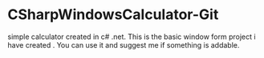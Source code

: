 # CSharpWindowsCalculator-Git
simple calculator created in c# .net.
This is the basic window form project i have created .
You can use it and suggest me if something is addable.
